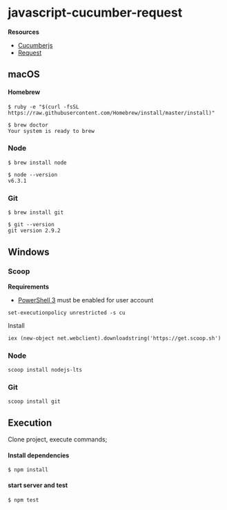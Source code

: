 # javascript-cucumber-request

**Resources**
- [Cucumberjs](https://github.com/cucumber/cucumber-js)
- [Request](https://github.com/request/request)

## macOS

#### Homebrew
```
$ ruby -e "$(curl -fsSL https://raw.githubusercontent.com/Homebrew/install/master/install)"
```

```
$ brew doctor
Your system is ready to brew
```

### Node
```
$ brew install node
```

```
$ node --version
v6.3.1
```

### Git
```
$ brew install git
```

```
$ git --version
git version 2.9.2
```

## Windows

### Scoop

**Requirements**
- [PowerShell 3](https://www.microsoft.com/en-us/download/details.aspx?id=34595) must be enabled for user account

```
set-executionpolicy unrestricted -s cu
```

Install
```
iex (new-object net.webclient).downloadstring('https://get.scoop.sh')
```

### Node
```
scoop install nodejs-lts
```

### Git
```
scoop install git
```

## Execution

Clone project, execute commands;

#### Install dependencies
````
$ npm install
````

#### start server and test
````
$ npm test
````
